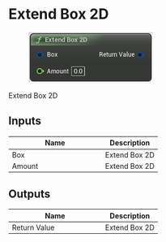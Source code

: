 # Extend Box 2D

<div align="left" data-full-width="false">

<figure><img src="extend_box_2d.png" alt=""><figcaption></figcaption></figure>

</div>

Extend Box 2D

## Inputs

<table>
<thead><tr><th width="170">Name</th><th>Description</th></tr></thead>
<tbody>
<tr><td>Box</td><td>Extend Box 2D</td></tr>
<tr><td>Amount</td><td>Extend Box 2D</td></tr>
</tbody>
</table>

## Outputs

<table>
<thead><tr><th width="170">Name</th><th>Description</th></tr></thead>
<tbody>
<tr><td>Return Value</td><td>Extend Box 2D</td></tr>
</tbody>
</table>